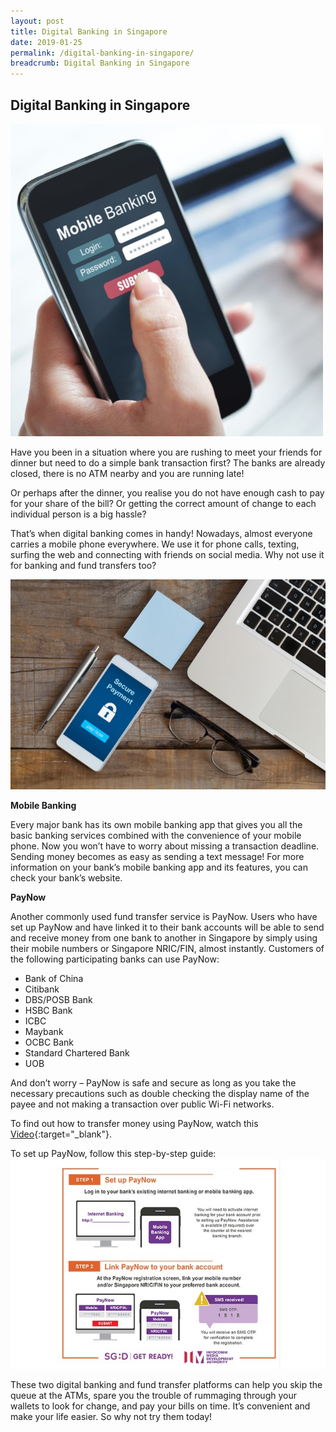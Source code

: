 ```yaml
---
layout: post
title: Digital Banking in Singapore
date: 2019-01-25
permalink: /digital-banking-in-singapore/
breadcrumb: Digital Banking in Singapore
---
```


## Digital Banking in Singapore<br>

![image1](/images/articles/digital-banking-in-singapore/digital-banking-in-singapore-1.jpg)

Have you been in a situation where you are rushing to meet your friends for dinner but need to do a simple bank transaction first? The banks are already closed, there is no ATM nearby and you are running late!

Or perhaps after the dinner, you realise you do not have enough cash to pay for your share of the bill? Or getting the correct amount of change to each individual person is a big hassle?

That’s when digital banking comes in handy! Nowadays, almost everyone carries a mobile phone everywhere. We use it for phone calls, texting, surfing the web and connecting with friends on social media. Why not use it for banking and fund transfers too?

![image2](/images/articles/digital-banking-in-singapore/digital-banking-in-singapore-2.jpg)

**Mobile Banking**

Every major bank has its own mobile banking app that gives you all the basic banking services combined with the convenience of your mobile phone. Now you won’t have to worry about missing a transaction deadline. Sending money becomes as easy as sending a text message! For more information on your bank’s mobile banking app and its features, you can check your bank’s website.

**PayNow**

Another commonly used fund transfer service is PayNow. Users who have set up PayNow and have linked it to their bank accounts will be able to send and receive money from one bank to another in Singapore by simply using their mobile numbers or Singapore NRIC/FIN, almost instantly. Customers of the following participating banks can use PayNow:

- Bank of China
- Citibank
- DBS/POSB Bank
- HSBC Bank
- ICBC
- Maybank
- OCBC Bank
- Standard Chartered Bank
- UOB

And don’t worry – PayNow is safe and secure as long as you take the necessary precautions such as double checking the display name of the payee and not making a transaction over public Wi-Fi networks.

To find out how to transfer money using PayNow, watch this [Video](https://www.youtube.com/watch?v=en_IqoDr6lo){:target="_blank"}. 

To set up PayNow, follow this step-by-step guide:
![image3](/images/articles/digital-banking-in-singapore/digital-banking-in-singapore-3.jpg)

These two digital banking and fund transfer platforms can help you skip the queue at the ATMs, spare you the trouble of rummaging through your wallets to look for change, and pay your bills on time. It’s convenient and make your life easier. So why not try them today!
